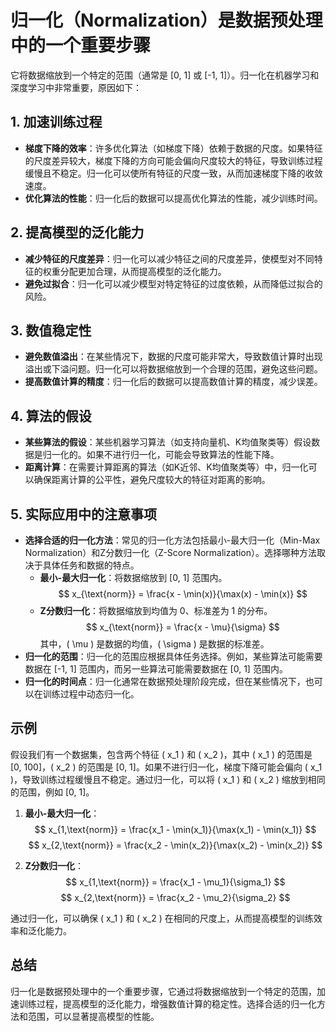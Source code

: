 # 归一化（Normalization）是数据预处理中的一个重要步骤

它将数据缩放到一个特定的范围（通常是 [0, 1] 或 [-1, 1]）。归一化在机器学习和深度学习中非常重要，原因如下：

## 1. **加速训练过程**

- **梯度下降的效率**：许多优化算法（如梯度下降）依赖于数据的尺度。如果特征的尺度差异较大，梯度下降的方向可能会偏向尺度较大的特征，导致训练过程缓慢且不稳定。归一化可以使所有特征的尺度一致，从而加速梯度下降的收敛速度。
- **优化算法的性能**：归一化后的数据可以提高优化算法的性能，减少训练时间。

## 2. **提高模型的泛化能力**

- **减少特征的尺度差异**：归一化可以减少特征之间的尺度差异，使模型对不同特征的权重分配更加合理，从而提高模型的泛化能力。
- **避免过拟合**：归一化可以减少模型对特定特征的过度依赖，从而降低过拟合的风险。

## 3. **数值稳定性**

- **避免数值溢出**：在某些情况下，数据的尺度可能非常大，导致数值计算时出现溢出或下溢问题。归一化可以将数据缩放到一个合理的范围，避免这些问题。
- **提高数值计算的精度**：归一化后的数据可以提高数值计算的精度，减少误差。

## 4. **算法的假设**

- **某些算法的假设**：某些机器学习算法（如支持向量机、K均值聚类等）假设数据是归一化的。如果不进行归一化，可能会导致算法的性能下降。
- **距离计算**：在需要计算距离的算法（如K近邻、K均值聚类等）中，归一化可以确保距离计算的公平性，避免尺度较大的特征对距离的影响。

## 5. **实际应用中的注意事项**

- **选择合适的归一化方法**：常见的归一化方法包括最小-最大归一化（Min-Max Normalization）和Z分数归一化（Z-Score Normalization）。选择哪种方法取决于具体任务和数据的特点。
  - **最小-最大归一化**：将数据缩放到 [0, 1] 范围内。
    $$
    x_{\text{norm}} = \frac{x - \min(x)}{\max(x) - \min(x)}
    $$
  - **Z分数归一化**：将数据缩放到均值为 0、标准差为 1 的分布。
    $$
    x_{\text{norm}} = \frac{x - \mu}{\sigma}
    $$
    其中，\( \mu \) 是数据的均值，\( \sigma \) 是数据的标准差。
- **归一化的范围**：归一化的范围应根据具体任务选择。例如，某些算法可能需要数据在 [-1, 1] 范围内，而另一些算法可能需要数据在 [0, 1] 范围内。
- **归一化的时间点**：归一化通常在数据预处理阶段完成，但在某些情况下，也可以在训练过程中动态归一化。

## 示例

假设我们有一个数据集，包含两个特征 \( x_1 \) 和 \( x_2 \)，其中 \( x_1 \) 的范围是 [0, 100]，\( x_2 \) 的范围是 [0, 1]。如果不进行归一化，梯度下降可能会偏向 \( x_1 \)，导致训练过程缓慢且不稳定。通过归一化，可以将 \( x_1 \) 和 \( x_2 \) 缩放到相同的范围，例如 [0, 1]。

1. **最小-最大归一化**：
   $$
   x_{1,\text{norm}} = \frac{x_1 - \min(x_1)}{\max(x_1) - \min(x_1)}
   $$
   $$
   x_{2,\text{norm}} = \frac{x_2 - \min(x_2)}{\max(x_2) - \min(x_2)}
   $$

2. **Z分数归一化**：
   $$
   x_{1,\text{norm}} = \frac{x_1 - \mu_1}{\sigma_1}
   $$
   $$
   x_{2,\text{norm}} = \frac{x_2 - \mu_2}{\sigma_2}
   $$

通过归一化，可以确保 \( x_1 \) 和 \( x_2 \) 在相同的尺度上，从而提高模型的训练效率和泛化能力。

## 总结

归一化是数据预处理中的一个重要步骤，它通过将数据缩放到一个特定的范围，加速训练过程，提高模型的泛化能力，增强数值计算的稳定性。选择合适的归一化方法和范围，可以显著提高模型的性能。

